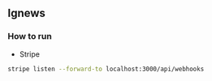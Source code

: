 ## Ignews

### How to run
- Stripe
```bash
stripe listen --forward-to localhost:3000/api/webhooks
```
